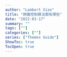 ```yaml
---
author: "Lambert Xiao"
title: "拥塞控制算法都有哪些"
date: "2022-03-17"
summary: ""
tags: [""]
categories: [""]
series: ["Themes Guide"]
ShowToc: true
TocOpen: true
---
```

